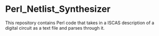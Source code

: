 # Perl_Netlist_Synthesizer
This repository contains Perl code that takes in a ISCAS description of a digital circuit as a text file and parses through it. 
